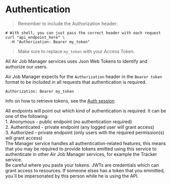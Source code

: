 # Authentication

> Remember to include the Authorization header:

```shell
# With shell, you can just pass the correct header with each request
curl "api_endpoint_here" \
  -H "Authorization: Bearer my_token"
```

> Make sure to replace `my_token` with your Access Token.

All Air Job Manager services uses Json Web Tokens to identify and authorize our users.

Air Job Manager expects for the `Authorization` header in the `Bearer token` format to be included in all requests that authentication is required.

`Authorization: Bearer my_token`

Info on how to retrieve tokens, see the <a href="#auth">Auth session</a>

<aside class="notice">
  All endpoints will point out which kind of authentication is required. It can be one of the following:
  <br />
  1. Anonymous - public endpoint (no authentication required)
  <br />
  2. Authenticated - private endpoint (any logged user will grant access)
  <br />
  3. Authorized - private endpoint (only users with the required permission(s) will grant access)
</aside>

<aside class="notice">
  The Manager service handles all authentication-related features, this means that you may be required to provide tokens emitted using this service to authenticate in other Air Job Manager services, for example the Tracker service.
</aside>

<aside class="warning">
  Be careful where you paste your tokens. JWTs are credentials which can grant access to resources. If someone elses has a token that you emmitted, you`ll be impersonated by this person while he is using the API.
</aside>
